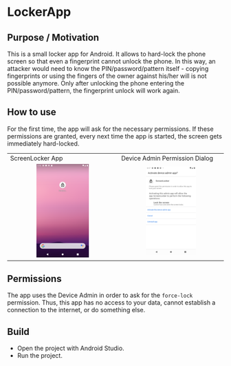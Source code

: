 # LockerApp

## Purpose / Motivation
This is a small locker app for Android. It allows to hard-lock the phone screen so that even a fingerprint cannot unlock the phone. In this way, an attacker would need to know the PIN/password/pattern itself - copying fingerprints or using the fingers of the owner against his/her will is not possible anymore. Only after unlocking the phone entering the PIN/password/pattern, the fingerprint unlock will work again.

## How to use
For the first time, the app will ask for the necessary permissions. If these permissions are granted, every next time the app is started, the screen gets immediately hard-locked.

<table>
  <tr>
    <td>ScreenLocker App</td>
    <td>Device Admin Permission Dialog</td>
  </tr>
  <tr>
    <td align="center"><img src="docs/Screenshot_1.png" width=50%></td>
    <td align="center"><img src="docs/Screenshot_2.png" width=50%></td>
  </tr>
 </table>


## Permissions
The app uses the Device Admin in order to ask for the ``force-lock`` permission. Thus, this app has no access to your data, cannot establish a connection to the internet, or do something else.

## Build
 * Open the project with Android Studio.
 * Run the project.
